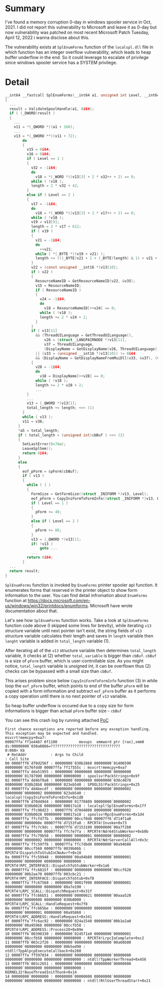 
# Summary
I've found a memory corruption 0-day in windows spooler service in Oct, 2021. I did not report this vulnerability to Microsoft and leave it as 0-day but now vulnerability was patched on most recent Microsoft Patch Tuesday, April 12, 2022 i wanna disclose about this.

The vulnerability exists at `SplEnumForms` function of the `localspl.dll` file in which function has an integer overflow vulnerability, which leads to heap buffer underflow in the end. So it could leverage to escalate of privilege since windows spooler service has a SYSTEM privilege.


# Detail


```c
__int64 __fastcall SplEnumForms(__int64 a1, unsigned int Level, __int64 pForm, unsigned int cbBuf, unsigned int *a5, _DWORD *a6)
{
  ...
  result = ValidateSpoolHandle(a1, 0i64);
  if ( (_DWORD)result )
  {
  	...
  	v11 = *(_QWORD *)(a1 + 168);
    ...
    v13 = *(_QWORD **)(v11 + 72);
        do
        {
          v15 = 0i64;
          v16 = 0i64;
          if ( Level == 1 )
          {
            v32 = -1i64;
            do
              v18 = *(_WORD *)(v13[3] + 2 * v32++ + 2) == 0;
            while ( !v18 );
            length = 2 * v32 + 42;
          }
          else if ( Level == 2 )
          {
            v17 = -1i64;
            do
              v18 = *(_WORD *)(v13[3] + 2 * v17++ + 2) == 0;
            while ( !v18 );
            v19 = v13[9];
            length = 2 * v17 + 612;
            if ( v19 )
            {
              v21 = -1i64;
              do
                ++v21;
              while ( *(_BYTE *)(v19 + v21) );
              length += (((_BYTE)v21 + 1 + (_BYTE)length) & 1) + v21 + 1;
            }
            v22 = (const unsigned __int16 *)v13[10];
            if ( v22 )
            {
              ResourceNameID = GetResourceNameID(v22, &v35);
              v15 = ResourceNameID;
              if ( ResourceNameID )
              {
                v24 = -1i64;
                do
                  v18 = ResourceNameID[++v24] == 0;
                while ( !v18 );
                length += 2 * v24 + 2;
              }
            }
            if ( v13[11]
              && (ThreadUILanguage = GetThreadUILanguage(),
                  v26 = (struct _LANGPAIRNODE *)v13[11],
                  v37 = ThreadUILanguage,
                  (DisplayName = GetDisplayName(v26, ThreadUILanguage)) != 0i64)
              || (v33 = (unsigned __int16 *)v13[10]) != 0i64
              && (DisplayName = GetDisplayNameFromMuiDll(v33, &v37), (v16 = DisplayName) != 0i64) )
            {
              v28 = -1i64;
              do
                v18 = DisplayName[++v28] == 0;
              while ( !v18 );
              length += 2 * v28 + 2;
              ...
          }
          ...
          v13 = (_QWORD *)v13[1];
          total_length += length; <<< (1)
        }
        while ( v13 );
        v11 = v36;
      }
      *a5 = total_length;
      if ( total_length > (unsigned int)cbBuf ) <<< (2)
      {
        SetLastError(0x7Au);
        LeaveSplSem();
        return 0i64;
      }
      else
      {
        eof_pForm = &pForm[cbBuf];
        if ( v13 )
        {
          while ( 1 )
          {
            FormSize = GetFormSize((struct _INIFORM *)v13, Level);
            eof_pForm = CopyIniFormToFormInfo((struct _INIFORM *)v13, Level, pForm, FormSize, eof_pForm); <<< (3)
            if ( Level == 1 )
            {
              pForm += 40;
            }
            else if ( Level == 2 )
            {
              pForm += 88;
            }
            v13 = (_QWORD *)v13[1];
            if( !v13 )
            	goto ...
            ...
          return 0i64;
        }
  ...
  return result;
}
```

`SplEnumForms` function is invoked by `EnumForms` printer spooler api function. It enumerates forms that reserved in the printer object to show form information to the user. You can find detail infromation about `EnumForms` function at https://docs.microsoft.com/en-us/windows/win32/printdocs/enumforms. Microsoft have wrote documentation about that.

Let's see how `SplEnumForms` function works. Take a look at `SplEnumForms` function code above (I skipped some lines for brevity), while iterating `v13` structure variable until next pointer isn't exist, the string fields of `v13` structure variable calculates their length and saves in `length` variable then `lenght` variable is added in `total_length` variable (1).

After iterating all of the `v13` structure variable then determines `total_length` variable, it checks at (2) whether `total_variable` is bigger than `cbBuf`. `cbBuf` is a size of `pForm` buffer, which is user-controllable size. As you might notice, `total_length` variable is unsigned int, it can be overflown thus (2) checks can be bypassed with a small size than `cbBuf`.

This arises problem since below `CopyIniFormToFormInfo` function (3) in while loop the `eof_pForm` buffer, which points to end of the buffer `pForm` will be copied with a form information and subtract `eof_pForm` buffer as it performs a copy operation until there is no next pointer of `v13` variable. 

So heap buffer underflow is occured due to a copy size for form informations is bigger than actual `pForm` buffer size - `cbBuf`

You can see this crash log by running attached [PoC](./splenumforms-iov-poc.c)

```
First chance exceptions are reported before any exception handling.
This exception may be expected and handled.
msvcrt!memcpy+0xa7:
00007ffa`ff1e4467 0f1100          movups  xmmword ptr [rax],xmm0 ds:00000000`030a8866=????????????????????????????????
0:008> kb
 # RetAddr           : Args to Child                                                           : Call Site
00 00007ff6`d70d256f : 00000000`030b2860 00000000`01406590 00000000`0176fdd0 00007ffa`ff17555c : msvcrt!memcpy+0xa7
01 00007ffa`dda51955 : 00000000`00000000 00000000`00000000 00000000`01787900 00000000`00000000 : spoolsv!PackStrings+0x9f
02 00007ffa`dd4bf0a8 : 00000000`00000000 00000000`030c4878 00000000`030b28b8 00000000`023eb540 : SPOOLSS!PackStrings+0x25
03 00007ffa`dd4becdf : 00000000`00000000 00000000`00000002 00000000`00000002 00000000`023eb540 : localspl!CopyIniFormToFormInfo+0x1d8
04 00007ff6`d70d49d4 : 00000000`01770409 00000000`00000002 00000000`030b0028 00000000`00017a18 : localspl!SplEnumForms+0x1ff
05 00007ffa`ffc98d23 : 00007ff6`d70d4800 00000000`00000002 00000000`030b0028 00000000`00017a18 : spoolsv!RpcEnumForms+0x1d4
06 00007ffa`ffcfd77b : 00000000`00ccf0d8 00007ff6`d714f1a0 00000000`0000000e 00007ff6`d7153fa0 : RPCRT4!Invoke+0x73
07 00007ffa`ffc7c9dc : 00007ff6`d7153100 00000000`00a7f2b0 00000000`00000000 00007ffa`ffc7e7fa : RPCRT4!Ndr64StubWorker+0xb0b
08 00007ffa`ffc79b58 : 00000000`00000001 00000000`00000002 00000000`00000002 00000000`00000000 : RPCRT4!NdrServerCallAll+0x3c
09 00007ffa`ffc59ff6 : 00007ffa`ffc7dbd0 00000000`00a94b80 00000000`00ccf560 00007ffb`0039b86b : RPCRT4!DispatchToStubInCNoAvrf+0x18
0a 00007ffa`ffc59948 : 00000000`00a94b80 00000000`00000001 00000000`00000000 00000000`00080000 : RPCRT4!RPC_INTERFACE::DispatchToStubWorker+0x1a6
0b 00007ffa`ffc6815f : 00000000`00000000 00000000`00ccf628 00000000`00b2ae70 00007ffb`003cbc21 : RPCRT4!RPC_INTERFACE::DispatchToStub+0xf8
0c 00007ffa`ffc67568 : 00000000`0001f990 00000000`00000001 00000000`00000000 00000000`00a7e190 : RPCRT4!LRPC_SCALL::DispatchRequest+0x31f
0d 00007ffa`ffc66b51 : 00000000`00000021 00000000`00aaa520 00000000`00000000 00000000`030b0000 : RPCRT4!LRPC_SCALL::HandleRequest+0x7f8
0e 00007ffa`ffc665be : 00000000`00000000 00000000`00000000 00000000`00000001 00000000`00a95860 : RPCRT4!LRPC_ADDRESS::HandleRequest+0x341
0f 00007ffa`ffc6ac92 : 00000000`024a1540 00000000`00b1e2a0 00000000`00a95968 00000000`00ccfb58 : RPCRT4!LRPC_ADDRESS::ProcessIO+0x89e
10 00007ffb`00390330 : 00000000`0245f1e0 00000000`00000001 00000000`00ccfb58 00000000`00000000 : RPCRT4!LrpcIoComplete+0xc2
11 00007ffb`003c2f26 : 00000000`00000000 00000000`00a60b00 00000000`00000000 00000000`00b5ed90 : ntdll!TppAlpcpExecuteCallback+0x260
12 00007ffa`ff597034 : 00000000`00000000 00000000`00000000 00000000`00000000 00000000`00000000 : ntdll!TppWorkerThread+0x456
13 00007ffb`003c2651 : 00000000`00000000 00000000`00000000 00000000`00000000 00000000`00000000 : KERNEL32!BaseThreadInitThunk+0x14
14 00000000`00000000 : 00000000`00000000 00000000`00000000 00000000`00000000 00000000`00000000 : ntdll!RtlUserThreadStart+0x21

```

